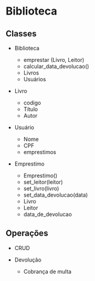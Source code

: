 # Biblioteca

## Classes

- Biblioteca
    - emprestar (Livro, Leitor)
    - calcular_data_devolucao()
    - Livros
    - Usuários

- Livro
    - codigo
    - Título
    - Autor


- Usuário
    - Nome
    - CPF
    - emprestimos

- Emprestimo
    - Emprestimo()
    - set_leitor(leitor)
    - set_livro(livro)
    - set_data_devolucao(data)
    - Livro
    - Leitor
    - data_de_devolucao


## Operações
- CRUD

- Devolução
    - Cobrança de multa